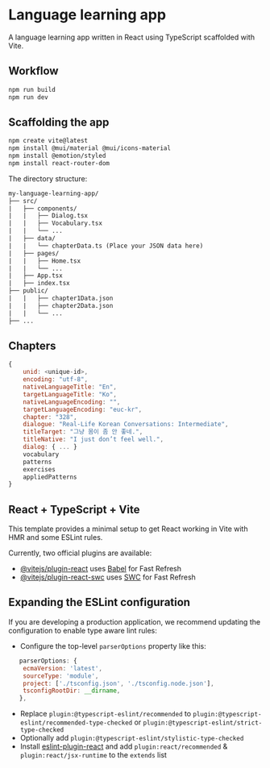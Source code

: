 # Language learning app

A language learning app written in React using TypeScript scaffolded with Vite.

## Workflow

```bash
npm run build
npm run dev
```

## Scaffolding the app

```bash
npm create vite@latest
npm install @mui/material @mui/icons-material
npm install @emotion/styled
npm install react-router-dom
```

The directory structure:

```txt
my-language-learning-app/
├── src/
|   ├── components/
|   |   ├── Dialog.tsx
|   |   ├── Vocabulary.tsx
|   |   └── ...
|   ├── data/
|   |   └── chapterData.ts (Place your JSON data here)
|   ├── pages/
|   |   ├── Home.tsx
|   |   └── ...
|   ├── App.tsx
|   ├── index.tsx
├── public/
|   |   ├── chapter1Data.json
|   |   ├── chapter2Data.json
|   |   └── ...
├── ...
```

## Chapters

```js
{
    unid: <unique-id>,
    encoding: "utf-8",
    nativeLanguageTitle: "En",
    targetLanguageTitle: "Ko",
    nativeLanguageEncoding: "",
    targetLanguageEncoding: "euc-kr",
    chapter: "328",
    dialogue: "Real-Life Korean Conversations: Intermediate",
    titleTarget: "그냥 몸이 좀 안 좋네.",
    titleNative: "I just don’t feel well.",
    dialog: { ... }
    vocabulary
    patterns
    exercises
    appliedPatterns
}
```

## React + TypeScript + Vite

This template provides a minimal setup to get React working in Vite with HMR and some ESLint rules.

Currently, two official plugins are available:

- [@vitejs/plugin-react](https://github.com/vitejs/vite-plugin-react/blob/main/packages/plugin-react/README.md) uses [Babel](https://babeljs.io/) for Fast Refresh
- [@vitejs/plugin-react-swc](https://github.com/vitejs/vite-plugin-react-swc) uses [SWC](https://swc.rs/) for Fast Refresh

## Expanding the ESLint configuration

If you are developing a production application, we recommend updating the configuration to enable type aware lint rules:

- Configure the top-level `parserOptions` property like this:

```js
   parserOptions: {
    ecmaVersion: 'latest',
    sourceType: 'module',
    project: ['./tsconfig.json', './tsconfig.node.json'],
    tsconfigRootDir: __dirname,
   },
```

- Replace `plugin:@typescript-eslint/recommended` to `plugin:@typescript-eslint/recommended-type-checked` or `plugin:@typescript-eslint/strict-type-checked`
- Optionally add `plugin:@typescript-eslint/stylistic-type-checked`
- Install [eslint-plugin-react](https://github.com/jsx-eslint/eslint-plugin-react) and add `plugin:react/recommended` & `plugin:react/jsx-runtime` to the `extends` list
